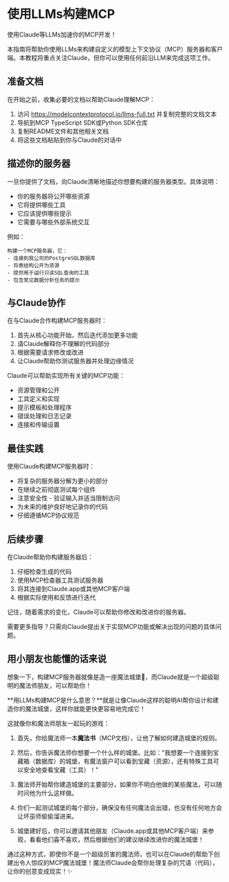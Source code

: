 # 使用LLMs构建MCP

使用Claude等LLMs加速你的MCP开发！

本指南将帮助你使用LLMs来构建自定义的模型上下文协议（MCP）服务器和客户端。本教程将重点关注Claude，但你可以使用任何前沿LLM来完成这项工作。

## 准备文档

在开始之前，收集必要的文档以帮助Claude理解MCP：

1. 访问 <https://modelcontextprotocol.io/llms-full.txt> 并复制完整的文档文本
2. 导航到MCP TypeScript SDK或Python SDK仓库
3. 复制README文件和其他相关文档
4. 将这些文档粘贴到你与Claude的对话中

## 描述你的服务器

一旦你提供了文档，向Claude清晰地描述你想要构建的服务器类型。具体说明：

* 你的服务器将公开哪些资源
* 它将提供哪些工具
* 它应该提供哪些提示
* 它需要与哪些外部系统交互

例如：

```
构建一个MCP服务器，它：
- 连接到我公司的PostgreSQL数据库
- 将表结构公开为资源
- 提供用于运行只读SQL查询的工具
- 包含常见数据分析任务的提示
```

## 与Claude协作

在与Claude合作构建MCP服务器时：

1. 首先从核心功能开始，然后迭代添加更多功能
2. 请Claude解释你不理解的代码部分
3. 根据需要请求修改或改进
4. 让Claude帮助你测试服务器并处理边缘情况

Claude可以帮助实现所有关键的MCP功能：

* 资源管理和公开
* 工具定义和实现
* 提示模板和处理程序
* 错误处理和日志记录
* 连接和传输设置

## 最佳实践

使用Claude构建MCP服务器时：

* 将复杂的服务器分解为更小的部分
* 在继续之前彻底测试每个组件
* 注意安全性 - 验证输入并适当限制访问
* 为未来的维护良好地记录你的代码
* 仔细遵循MCP协议规范

## 后续步骤

在Claude帮助你构建服务器后：

1. 仔细检查生成的代码
2. 使用MCP检查器工具测试服务器
3. 将其连接到Claude.app或其他MCP客户端
4. 根据实际使用和反馈进行迭代

记住，随着需求的变化，Claude可以帮助你修改和改进你的服务器。

需要更多指导？只需向Claude提出关于实现MCP功能或解决出现的问题的具体问题。

## 用小朋友也能懂的话来说

想象一下，构建MCP服务器就像是造一座魔法城堡🏰，而Claude就是一个超级聪明的魔法师朋友，可以帮助你！

**用LLMs构建MCP是什么意思？**就是让像Claude这样的聪明AI帮你设计和建造你的魔法城堡，这样你就能更快更容易地完成它！

这就像你和魔法师朋友一起玩的游戏：

1. 首先，你给魔法师一本**魔法书**（MCP文档），让他了解如何建造城堡的规则。

2. 然后，你告诉魔法师你想要一个什么样的城堡。比如："我想要一个连接到宝藏箱（数据库）的城堡，有魔法窗户可以看到宝藏（资源），还有特殊工具可以安全地查看宝藏（工具）！"

3. 魔法师开始帮你建造城堡的主要部分，如果你不明白他做的某些魔法，可以随时问他为什么这样做。

4. 你们一起测试城堡的每个部分，确保没有任何魔法会出错，也没有任何地方会让坏巫师偷偷溜进来。

5. 城堡建好后，你可以邀请其他朋友（Claude.app或其他MCP客户端）来参观，看看他们喜不喜欢，然后根据他们的建议继续改进你的魔法城堡！

通过这种方式，即使你不是一个超级厉害的魔法师，也可以在Claude的帮助下创建出令人惊叹的MCP魔法城堡！魔法师Claude会帮你处理复杂的咒语（代码），让你的创意变成现实！✨ 